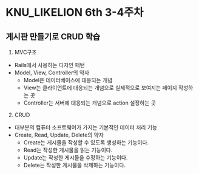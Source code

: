# KNU_LIKELION 6th 3-4주차

## 게시판 만들기로 CRUD 학습
1. MVC구조
* Rails에서 사용하는 디자인 패턴
* Model, View, Controller의 약자
    + Model은 데이터베이스에 대응되는 개념  
    + View는 클라이언트에 대응되는 개념으로 실제적으로 보여지는 페이지 작성하는 곳   
    + Controller는 서버에 대응되는 개념으로 action 설정하는 곳  
2. CRUD
* 대부분의 컴퓨터 소프트웨어가 가지는 기본적인 데이터 처리 기능
* Create, Read, Update, Delete의 약자
    + Create는 게시물을 작성할 수 있도록 생성하는 기능이다.   
    + Read는 작성한 게시물을 읽는 기능이다.
    + Update는 작성한 게시물을 수정하는 기능이다.
    + Delete는 작성한 게시물을 삭제하는 기능이다.
   
